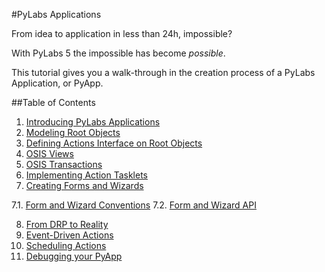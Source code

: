 #PyLabs Applications

From idea to application in less than 24h, impossible?

With PyLabs 5 the impossible has become *possible*.

This tutorial gives you a walk-through in the creation process of a PyLabs Application, or PyApp.


##Table of Contents

1. [Introducing PyLabs Applications](/sampleapp/#/doc/sampleapp)
2. [Modeling Root Objects](/sampleapp/#/doc/modeling)
3. [Defining Actions Interface on Root Objects](/sampleapp/#/doc/action)
4. [OSIS Views](/sampleapp/#/doc/osisviews)
5. [OSIS Transactions](/sampleapp/#/doc/osistransactions)
6. [Implementing Action Tasklets](/sampleapp/#/doc/actiontasklet)
7. [Creating Forms and Wizards](/sampleapp/#/doc/formwizardpractical)

7.1. [Form and Wizard Conventions](/sampleapp/#/doc/formwizardconventions)
7.2. [Form and Wizard API](/sampleapp/#/doc/formwizard)

8. [From DRP to Reality](/sampleapp/#/doc/reality)
9. [Event-Driven Actions](/sampleapp/#/doc/eventdrivenactions)
10. [Scheduling Actions](/sampleapp/#/doc/scheduling)
11. [Debugging your PyApp](/sampleapp/#/doc/pyappdebug)